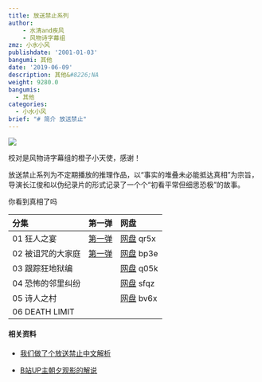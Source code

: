 ```yaml
---
title: 放送禁止系列
author: 
    - 水清and疾风
    - 风物诗字幕组
zmz: 小水小风
publishdate: '2001-01-03'
bangumi: 其他
date: '2019-06-09'
description: 其他&#8226;NA
weight: 9280.0
bangumis:
  - 其他
categories:
  - 小水小风
brief: "# 简介 放送禁止"
---
```




![](https://raw.githubusercontent.com/tcgriffith/owaraisite/master/static/tmpimg/hosokinshi.jpg)

校对是风物诗字幕组的橙子小天使，感谢！


放送禁止系列为不定期播放的推理作品，以“事实的堆叠未必能抵达真相”为宗旨，导演长江俊和以伪纪录片的形式记录了一个个“初看平常但细思恐极”的故事。

你看到真相了吗

|分集    |第一弹  |网盘 |
|:----|:----|:-----|
|01 狂人之宴|[第一弹](http://www.diyidan.com/main/post/6295053995636865358/detail/1?channel=share)|[网盘](https://pan.baidu.com/s/1kORCNCwuoEKZzILAGX7YGQ) qr5x|
|02 被诅咒的大家庭|[第一弹](http://www.diyidan.com/main/post/6295053995655654954/detail/1?channel=share)|[网盘](https://pan.baidu.com/s/1ZXkdXOu7Yllgu5oWL0ndfw) bp3e|
|03 跟踪狂地狱编||[网盘](https://pan.baidu.com/s/1dT9-u-VboHPZb26vE1uV0g) q05k|
|04 恐怖的邻里纠纷||[网盘](https://pan.baidu.com/s/1oFN9P9unvHtc5iDDBcs4jg) sfqz |
|05 诗人之村||[网盘](https://pan.baidu.com/s/1cGNkyOsz5nAThhMTUN0htA) bv6x|
|06 DEATH LIMIT|||




#### 相关资料

- [我们做了个放送禁止中文解析](http://fsjz.netlify.com)

- [B站UP主朝夕观影的解说](https://space.bilibili.com/3285014/video?keyword=%E6%94%BE%E9%80%81%E7%A6%81%E6%AD%A2)
